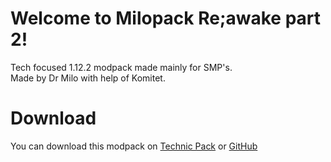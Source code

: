 # Welcome to Milopack Re;awake part 2!

Tech focused 1.12.2 modpack made mainly for SMP's. <BR>
Made by Dr Milo with help of Komitet.

# Download

You can download this modpack on [Technic Pack](https://www.technicpack.net/modpack/milopack-reawake-part-2.1984723) or [GitHub](https://github.com/pierwszymilo/milopack-reawake-part-2/releases)